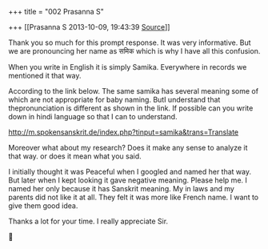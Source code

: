 +++
title = "002 Prasanna S"

+++
[[Prasanna S	2013-10-09, 19:43:39 [Source](https://groups.google.com/g/samskrita/c/xo-bh7V0R2E)]]



Thank you so much for this prompt response. It was very informative. But we are pronouncing her name as समिक which is why I have all this confusion.

When you write in English it is simply Samika. Everywhere in records we mentioned it that way.



According to the link below. The same samika has several meaning some of which are not appropriate for baby naming. ButI understand that thepronunciation is different as shown in the link. If possible can you write down in hindi language so that I can to understand.





<http://m.spokensanskrit.de/index.php?tinput=samika&trans=Translate>



Moreover what about my research? Does it make any sense to analyze it that way. or does it mean what you said.



I initially thought it was Peaceful when I googled and named her that way. But later when I kept looking it gave negative meaning. Please help me. I named her only because it has Sanskrit meaning. My in laws and my parents did not like it at all. They felt it was more like French name. I want to give them good idea.



Thanks a lot for your time. I really appreciate Sir.



